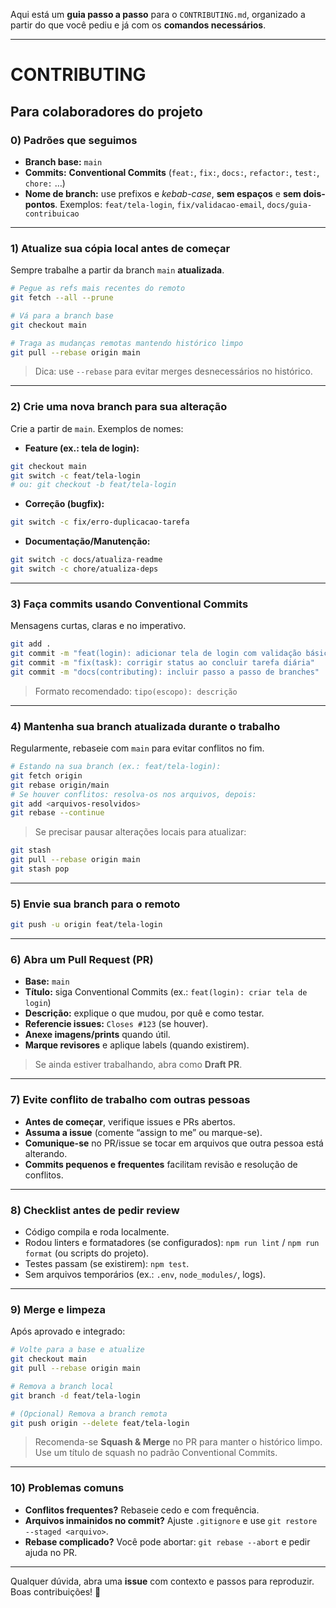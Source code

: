Aqui está um **guia passo a passo** para o `CONTRIBUTING.md`, organizado a partir do que você pediu e já com os **comandos necessários**.

---

# CONTRIBUTING

## Para colaboradores do projeto

### 0) Padrões que seguimos

* **Branch base:** `main`
* **Commits:** **Conventional Commits** (`feat:`, `fix:`, `docs:`, `refactor:`, `test:`, `chore:` …)
* **Nome de branch:** use prefixos e *kebab-case*, **sem espaços** e **sem dois-pontos**.
  Exemplos: `feat/tela-login`, `fix/validacao-email`, `docs/guia-contribuicao`

---

### 1) Atualize sua cópia local antes de começar

Sempre trabalhe a partir da branch `main` **atualizada**.

```bash
# Pegue as refs mais recentes do remoto
git fetch --all --prune

# Vá para a branch base
git checkout main

# Traga as mudanças remotas mantendo histórico limpo
git pull --rebase origin main
```

> Dica: use `--rebase` para evitar merges desnecessários no histórico.

---

### 2) Crie uma nova branch para sua alteração

Crie a partir de `main`. Exemplos de nomes:

* **Feature (ex.: tela de login):**

```bash
git checkout main
git switch -c feat/tela-login
# ou: git checkout -b feat/tela-login
```

* **Correção (bugfix):**

```bash
git switch -c fix/erro-duplicacao-tarefa
```

* **Documentação/Manutenção:**

```bash
git switch -c docs/atualiza-readme
git switch -c chore/atualiza-deps
```

---

### 3) Faça commits usando Conventional Commits

Mensagens curtas, claras e no imperativo.

```bash
git add .
git commit -m "feat(login): adicionar tela de login com validação básica"
git commit -m "fix(task): corrigir status ao concluir tarefa diária"
git commit -m "docs(contributing): incluir passo a passo de branches"
```

> Formato recomendado: `tipo(escopo): descrição`

---

### 4) Mantenha sua branch atualizada durante o trabalho

Regularmente, rebaseie com `main` para evitar conflitos no fim.

```bash
# Estando na sua branch (ex.: feat/tela-login):
git fetch origin
git rebase origin/main
# Se houver conflitos: resolva-os nos arquivos, depois:
git add <arquivos-resolvidos>
git rebase --continue
```

> Se precisar pausar alterações locais para atualizar:

```bash
git stash
git pull --rebase origin main
git stash pop
```

---

### 5) Envie sua branch para o remoto

```bash
git push -u origin feat/tela-login
```

---

### 6) Abra um Pull Request (PR)

* **Base:** `main`
* **Título:** siga Conventional Commits (ex.: `feat(login): criar tela de login`)
* **Descrição:** explique o que mudou, por quê e como testar.
* **Referencie issues:** `Closes #123` (se houver).
* **Anexe imagens/prints** quando útil.
* **Marque revisores** e aplique labels (quando existirem).

> Se ainda estiver trabalhando, abra como **Draft PR**.

---

### 7) Evite conflito de trabalho com outras pessoas

* **Antes de começar**, verifique issues e PRs abertos.
* **Assuma a issue** (comente “assign to me” ou marque-se).
* **Comunique-se** no PR/issue se tocar em arquivos que outra pessoa está alterando.
* **Commits pequenos e frequentes** facilitam revisão e resolução de conflitos.

---

### 8) Checklist antes de pedir review

* Código compila e roda localmente.
* Rodou linters e formatadores (se configurados):
  `npm run lint` / `npm run format` (ou scripts do projeto).
* Testes passam (se existirem): `npm test`.
* Sem arquivos temporários (ex.: `.env`, `node_modules/`, logs).

---

### 9) Merge e limpeza

Após aprovado e integrado:

```bash
# Volte para a base e atualize
git checkout main
git pull --rebase origin main

# Remova a branch local
git branch -d feat/tela-login

# (Opcional) Remova a branch remota
git push origin --delete feat/tela-login
```

> Recomenda-se **Squash & Merge** no PR para manter o histórico limpo. Use um título de squash no padrão Conventional Commits.

---

### 10) Problemas comuns

* **Conflitos frequentes?** Rebaseie cedo e com frequência.
* **Arquivos inmainidos no commit?**
  Ajuste `.gitignore` e use `git restore --staged <arquivo>`.
* **Rebase complicado?** Você pode abortar: `git rebase --abort` e pedir ajuda no PR.

---

Qualquer dúvida, abra uma **issue** com contexto e passos para reproduzir. Boas contribuições! 🙌
